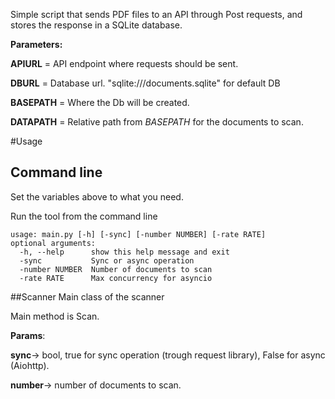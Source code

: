 Simple script that sends PDF files to an API through Post requests, and stores the response in a SQLite database.


**Parameters:**

**APIURL** = API endpoint where requests should be sent.

**DBURL** = Database url. "sqlite:///documents.sqlite" for default DB

**BASEPATH** = Where the Db will be created.

**DATAPATH** = Relative path from _BASEPATH_ for the documents to scan.

#Usage
## Command line
Set the variables above to what you need.

Run the tool from the command line
```
usage: main.py [-h] [-sync] [-number NUMBER] [-rate RATE]
optional arguments:
  -h, --help      show this help message and exit
  -sync           Sync or async operation
  -number NUMBER  Number of documents to scan
  -rate RATE      Max concurrency for asyncio
```

##Scanner
Main class of the scanner

Main method is Scan. 

**Params**:

**sync**-> bool, true for sync operation (trough request library), False for async (Aiohttp).

**number**-> number of documents to scan.


